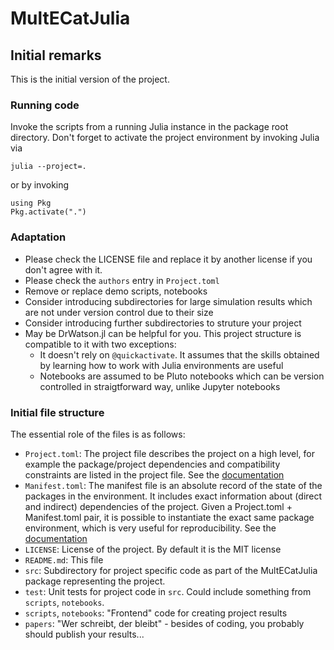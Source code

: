 MultECatJulia
======

## Initial remarks

This is the initial version of the project.

### Running code

Invoke the scripts from a running Julia instance in the package root directory.
Don't forget to activate the project environment by invoking Julia via
```
julia --project=.
```

or by invoking
```
using Pkg
Pkg.activate(".")
```

### Adaptation
- Please check the LICENSE file and replace it by another license if you don't agree with it.
- Please check the `authors` entry in `Project.toml`
- Remove or replace demo scripts, notebooks
- Consider introducing  subdirectories for large simulation results which are not under version control due to their size
- Consider introducing further subdirectories to struture your project
- May be DrWatson.jl can be helpful for you. This project structure is compatible to it with two exceptions:
  - It doesn't rely on `@quickactivate`.  It assumes  that the skills obtained by learning how to work with Julia environments are useful
  - Notebooks are assumed to be Pluto notebooks which can be  version controlled in straigtforward way, unlike Jupyter notebooks

### Initial file structure


The essential role of the files is as follows:
- `Project.toml`: The project file describes the project on a high level, for example the package/project dependencies and compatibility constraints are listed in the project file. See the [documentation](https://pkgdocs.julialang.org/v1/toml-files/#Project-and-Manifest)
- `Manifest.toml`:  The manifest file is an absolute record of the state of the packages in the environment. It includes exact information about (direct and indirect) dependencies of the project. Given a Project.toml + Manifest.toml pair, it is possible to instantiate the exact same package environment, which is very useful for reproducibility. See the [documentation](https://pkgdocs.julialang.org/v1/toml-files/#Manifest.toml)
- `LICENSE`: License of the project. By default it is the MIT license
- `README.md`: This file
- `src`: Subdirectory for project specific code as part of the MultECatJulia package representing the project.
- `test`: Unit tests for project code in `src`. Could include something from `scripts`, `notebooks`.
- `scripts`, `notebooks`: "Frontend" code for creating project results
- `papers`: "Wer schreibt, der bleibt" - besides of coding, you probably should publish your results...

